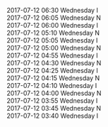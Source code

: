 2017-07-12 06:30 Wednesday  I  
2017-07-12 06:05 Wednesday  N  
2017-07-12 06:00 Wednesday  I  
2017-07-12 05:10 Wednesday  N  
2017-07-12 05:05 Wednesday  I  
2017-07-12 05:00 Wednesday  N  
2017-07-12 04:55 Wednesday  I  
2017-07-12 04:30 Wednesday  N  
2017-07-12 04:25 Wednesday  I  
2017-07-12 04:15 Wednesday  N  
2017-07-12 04:10 Wednesday  I  
2017-07-12 04:00 Wednesday  N  
2017-07-12 03:55 Wednesday  I  
2017-07-12 03:45 Wednesday  N  
2017-07-12 03:40 Wednesday  I  
